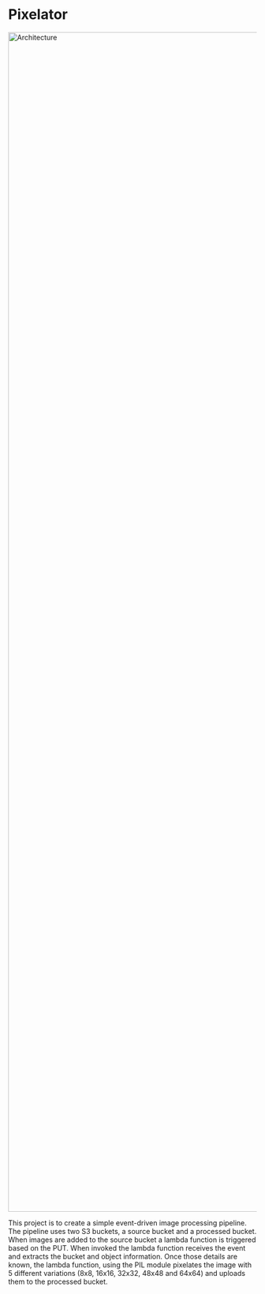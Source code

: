 # Pixelator

<img width="2392" alt="Architecture" src="https://github.com/Denish-Pasupuleti/Pixelator/assets/24259706/723fabe5-d6f0-4f86-9802-6de2268add90">

This project is to create a simple event-driven image processing pipeline. The pipeline uses two S3 buckets, a source bucket and a processed bucket. When images are added to the source bucket a lambda function is triggered based on the PUT. When invoked the lambda function receives the event and extracts the bucket and object information. Once those details are known, the lambda function, using the PIL module pixelates the image with 5 different variations (8x8, 16x16, 32x32, 48x48 and 64x64) and uploads them to the processed bucket.
